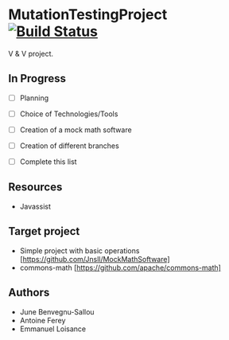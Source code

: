 # MutationTestingProject  [![Build Status](https://travis-ci.com/Jnsll/MutationTestingProject.svg?token=yEvcBv9NYXmyDfvx1xFm&branch=master)](https://travis-ci.com/Jnsll/MutationTestingProject)

V & V project.

## In Progress

- [ ] Planning
- [ ] Choice of Technologies/Tools
- [ ] Creation of a mock math software
- [ ] Creation of different branches
- [ ] Complete this list


## Resources
- Javassist

## Target project
- Simple project with basic operations [https://github.com/Jnsll/MockMathSoftware]
- commons-math [https://github.com/apache/commons-math]

## Authors
- June Benvegnu-Sallou
- Antoine Ferey
- Emmanuel Loisance
